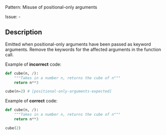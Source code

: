 Pattern: Misuse of positional-only arguments

Issue: -

## Description

Emitted when positional-only arguments have been passed as keyword arguments. Remove the keywords for the affected arguments in the function call.

Example of **incorrect** code:

```python
def cube(n, /):
    """Takes in a number n, returns the cube of n"""
    return n**3

cube(n=2) # [positional-only-arguments-expected]
```

Example of **correct** code:

```python
def cube(n, /):
    """Takes in a number n, returns the cube of n"""
    return n**3

cube(2)
```

